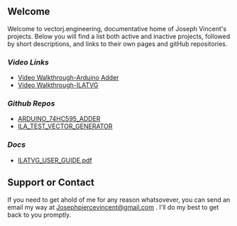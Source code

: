 ## Welcome

Welcome to vectorj.engineering, documentative home of Joseph Vincent's projects. Below you will find a list both active and inactive projects, followed by short descriptions, and links to their own pages and gitHub repositories. 

### _Video Links_
- [Video Walkthrough-Arduino Adder](url)
- [Video Walkthrough-ILATVG](url)

### _Github Repos_
- [ARDUINO_74HC595_ADDER](url)
- [ILA_TEST_VECTOR_GENERATOR](url)

### _Docs_
- [ILATVG_USER_GUIDE.pdf](url)


## Support or Contact

If you need to get ahold of me for any reason whatsovever, you can send an email my way at Josephpiercevincent@gmail.com . I'll do my best to get back to you promptly.
